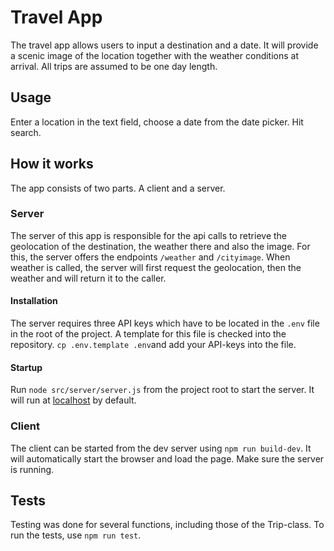 # Travel App

The travel app allows users to input a destination and a date. It will provide a scenic image of the location together with the weather conditions at arrival.
All trips are assumed to be one day length.

## Usage

Enter a location in the text field, choose a date from the date picker. Hit search.

## How it works

The app consists of two parts. A client and a server.

### Server

The server of this app is responsible for the api calls to retrieve the geolocation of the destination, the weather there and also the image.
For this, the server offers the endpoints `/weather` and `/cityimage`. When weather is called, the server will first request the geolocation,
then the weather and will return it to the caller.

#### Installation

The server requires three API keys which have to be located in the `.env` file in the root of the project. A template for this file is checked into
the repository. `cp .env.template .env`and add your API-keys into the file.

#### Startup

Run `node src/server/server.js` from the project root to start the server. It will run at [localhost](http://127.0.0.1:8081) by default.

### Client

The client can be started from the dev server using `npm run build-dev`. It will automatically start the browser and load the page. Make sure the server
is running.

## Tests

Testing was done for several functions, including those of the Trip-class. To run the tests, use `npm run test`.
